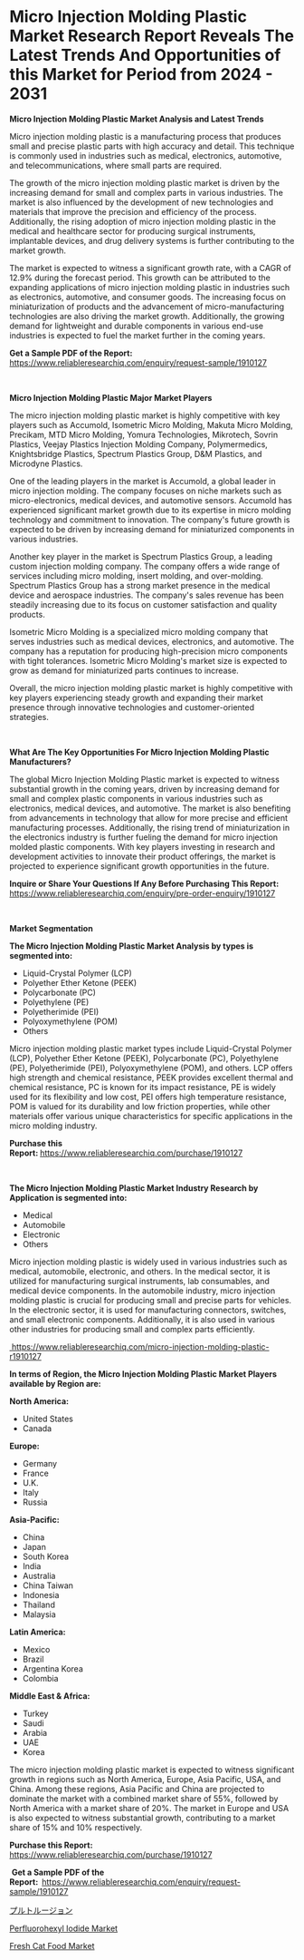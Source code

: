 <p><h1>Micro Injection Molding Plastic Market Research Report Reveals The Latest Trends And Opportunities of this Market for Period from 2024 - 2031</h1></p><p><strong>Micro Injection Molding Plastic Market Analysis and Latest Trends</strong></p>
<p><p>Micro injection molding plastic is a manufacturing process that produces small and precise plastic parts with high accuracy and detail. This technique is commonly used in industries such as medical, electronics, automotive, and telecommunications, where small parts are required.</p><p>The growth of the micro injection molding plastic market is driven by the increasing demand for small and complex parts in various industries. The market is also influenced by the development of new technologies and materials that improve the precision and efficiency of the process. Additionally, the rising adoption of micro injection molding plastic in the medical and healthcare sector for producing surgical instruments, implantable devices, and drug delivery systems is further contributing to the market growth.</p><p>The market is expected to witness a significant growth rate, with a CAGR of 12.9% during the forecast period. This growth can be attributed to the expanding applications of micro injection molding plastic in industries such as electronics, automotive, and consumer goods. The increasing focus on miniaturization of products and the advancement of micro-manufacturing technologies are also driving the market growth. Additionally, the growing demand for lightweight and durable components in various end-use industries is expected to fuel the market further in the coming years.</p></p>
<p><strong>Get a Sample PDF of the Report:&nbsp;</strong> <a href="https://www.reliableresearchiq.com/enquiry/request-sample/1910127">https://www.reliableresearchiq.com/enquiry/request-sample/1910127</a></p>
<p>&nbsp;</p>
<p><strong>Micro Injection Molding Plastic Major Market Players</strong></p>
<p><p>The micro injection molding plastic market is highly competitive with key players such as Accumold, Isometric Micro Molding, Makuta Micro Molding, Precikam, MTD Micro Molding, Yomura Technologies, Mikrotech, Sovrin Plastics, Veejay Plastics Injection Molding Company, Polymermedics, Knightsbridge Plastics, Spectrum Plastics Group, D&M Plastics, and Microdyne Plastics. </p><p>One of the leading players in the market is Accumold, a global leader in micro injection molding. The company focuses on niche markets such as micro-electronics, medical devices, and automotive sensors. Accumold has experienced significant market growth due to its expertise in micro molding technology and commitment to innovation. The company's future growth is expected to be driven by increasing demand for miniaturized components in various industries.</p><p>Another key player in the market is Spectrum Plastics Group, a leading custom injection molding company. The company offers a wide range of services including micro molding, insert molding, and over-molding. Spectrum Plastics Group has a strong market presence in the medical device and aerospace industries. The company's sales revenue has been steadily increasing due to its focus on customer satisfaction and quality products.</p><p>Isometric Micro Molding is a specialized micro molding company that serves industries such as medical devices, electronics, and automotive. The company has a reputation for producing high-precision micro components with tight tolerances. Isometric Micro Molding's market size is expected to grow as demand for miniaturized parts continues to increase.</p><p>Overall, the micro injection molding plastic market is highly competitive with key players experiencing steady growth and expanding their market presence through innovative technologies and customer-oriented strategies.</p></p>
<p>&nbsp;</p>
<p><strong>What Are The Key Opportunities For Micro Injection Molding Plastic Manufacturers?</strong></p>
<p><p>The global Micro Injection Molding Plastic market is expected to witness substantial growth in the coming years, driven by increasing demand for small and complex plastic components in various industries such as electronics, medical devices, and automotive. The market is also benefiting from advancements in technology that allow for more precise and efficient manufacturing processes. Additionally, the rising trend of miniaturization in the electronics industry is further fueling the demand for micro injection molded plastic components. With key players investing in research and development activities to innovate their product offerings, the market is projected to experience significant growth opportunities in the future.</p></p>
<p><strong>Inquire or Share Your Questions If Any Before Purchasing This Report:</strong> <a href="https://www.reliableresearchiq.com/enquiry/pre-order-enquiry/1910127">https://www.reliableresearchiq.com/enquiry/pre-order-enquiry/1910127</a></p>
<p>&nbsp;</p>
<p><strong>Market Segmentation</strong></p>
<p><strong>The Micro Injection Molding Plastic Market Analysis by types is segmented into:</strong></p>
<p><ul><li>Liquid-Crystal Polymer (LCP)</li><li>Polyether Ether Ketone (PEEK)</li><li>Polycarbonate (PC)</li><li>Polyethylene (PE)</li><li>Polyetherimide (PEI)</li><li>Polyoxymethylene (POM)</li><li>Others</li></ul></p>
<p><p>Micro injection molding plastic market types include Liquid-Crystal Polymer (LCP), Polyether Ether Ketone (PEEK), Polycarbonate (PC), Polyethylene (PE), Polyetherimide (PEI), Polyoxymethylene (POM), and others. LCP offers high strength and chemical resistance, PEEK provides excellent thermal and chemical resistance, PC is known for its impact resistance, PE is widely used for its flexibility and low cost, PEI offers high temperature resistance, POM is valued for its durability and low friction properties, while other materials offer various unique characteristics for specific applications in the micro molding industry.</p></p>
<p><strong>Purchase this Report:&nbsp;</strong><a href="https://www.reliableresearchiq.com/purchase/1910127">https://www.reliableresearchiq.com/purchase/1910127</a></p>
<p>&nbsp;</p>
<p><strong>The Micro Injection Molding Plastic Market Industry Research by Application is segmented into:</strong></p>
<p><ul><li>Medical</li><li>Automobile</li><li>Electronic</li><li>Others</li></ul></p>
<p><p>Micro injection molding plastic is widely used in various industries such as medical, automobile, electronic, and others. In the medical sector, it is utilized for manufacturing surgical instruments, lab consumables, and medical device components. In the automobile industry, micro injection molding plastic is crucial for producing small and precise parts for vehicles. In the electronic sector, it is used for manufacturing connectors, switches, and small electronic components. Additionally, it is also used in various other industries for producing small and complex parts efficiently.</p></p>
<p><a href="https://www.reliableresearchiq.com/micro-injection-molding-plastic-r1910127">&nbsp;https://www.reliableresearchiq.com/micro-injection-molding-plastic-r1910127</a></p>
<p><strong>In terms of Region, the Micro Injection Molding Plastic Market Players available by Region are:</strong></p>
<p>
    <p> <strong> North America: </strong>
        <ul>
            <li>United States</li>
            <li>Canada</li>
        </ul>
        </p> 
    <p> <strong> Europe: </strong>
        <ul>
            <li>Germany</li>
            <li>France</li>
            <li>U.K.</li>
            <li>Italy</li>
            <li>Russia</li>
        </ul>
        </p> 
    <p> <strong> Asia-Pacific: </strong>
        <ul>
            <li>China</li>
            <li>Japan</li>
            <li>South Korea</li>
            <li>India</li>
            <li>Australia</li>
            <li>China Taiwan</li>
            <li>Indonesia</li>
            <li>Thailand</li>
            <li>Malaysia</li>
        </ul>
        </p> 
    <p> <strong> Latin America: </strong>
        <ul>
            <li>Mexico</li>
            <li>Brazil</li>
            <li>Argentina Korea</li>
            <li>Colombia</li>
        </ul>
        </p> 
    <p> <strong> Middle East & Africa: </strong>
        <ul>
            <li>Turkey</li>
            <li>Saudi</li>
            <li>Arabia</li>
            <li>UAE</li>
            <li>Korea</li>
        </ul>
    </p>
    </p>
<p><p>The micro injection molding plastic market is expected to witness significant growth in regions such as North America, Europe, Asia Pacific, USA, and China. Among these regions, Asia Pacific and China are projected to dominate the market with a combined market share of 55%, followed by North America with a market share of 20%. The market in Europe and USA is also expected to witness substantial growth, contributing to a market share of 15% and 10% respectively.</p></p>
<p><strong>Purchase this Report: </strong><a href="https://www.reliableresearchiq.com/purchase/1910127">https://www.reliableresearchiq.com/purchase/1910127</a></p>
<p>&nbsp;<strong>Get a Sample PDF of the Report:&nbsp;&nbsp;</strong><a href="https://www.reliableresearchiq.com/enquiry/request-sample/1910127">https://www.reliableresearchiq.com/enquiry/request-sample/1910127</a></p>
<p><strong></strong></p>
<p><p><a href="https://github.com/nxboeu02965442/Market-Research-Report-List-3/blob/main/67672605288.md">プルトルージョン</a></p><p><a href="https://view.publitas.com/reportprime-1/perfluorohexyl-iodide-market-trends-focusing-on-perfluorohexyl-iodide-market-insight-and-forecast-analysis-2024-2031/">Perfluorohexyl Iodide Market</a></p><p><a href="https://github.com/nicneale/Market-Research-Report-List-1/blob/main/fresh-cat-food-market.md">Fresh Cat Food Market</a></p></p>